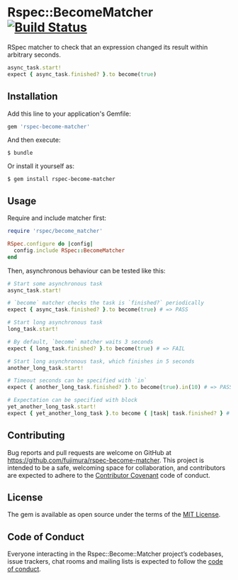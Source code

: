 # Rspec::BecomeMatcher [![Build Status](https://github.com/fujimura/rspec-become-matcher/actions/workflows/ci.yml/badge.svg)](https://github.com/fujimura/rspec-become-matcher/actions/workflows/ci.yml)

RSpec matcher to check that an expression changed its result within arbitrary seconds.

```ruby
async_task.start!
expect { async_task.finished? }.to become(true)
```

## Installation

Add this line to your application's Gemfile:

```ruby
gem 'rspec-become-matcher'
```

And then execute:

    $ bundle

Or install it yourself as:

    $ gem install rspec-become-matcher

## Usage

Require and include matcher first:

```ruby
require 'rspec/become_matcher'

RSpec.configure do |config|
  config.include RSpec::BecomeMatcher
end
```

Then, asynchronous behaviour can be tested like this:

```ruby
# Start some asynchronous task
async_task.start!

# `become` matcher checks the task is `finished?` periodically
expect { async_task.finished? }.to become(true) # => PASS

# Start long asynchronous task
long_task.start!

# By default, `become` matcher waits 3 seconds
expect { long_task.finished? }.to become(true) # => FAIL

# Start long asynchronous task, which finishes in 5 seconds
another_long_task.start!

# Timeout seconds can be specified with `in`
expect { another_long_task.finished? }.to become(true).in(10) # => PASS

# Expectation can be specified with block
yet_another_long_task.start!
expect { yet_another_long_task }.to become { |task| task.finished? } # => PASS
```

## Contributing

Bug reports and pull requests are welcome on GitHub at https://github.com/fujimura/rspec-become-matcher. This project is intended to be a safe, welcoming space for collaboration, and contributors are expected to adhere to the [Contributor Covenant](http://contributor-covenant.org) code of conduct.

## License

The gem is available as open source under the terms of the [MIT License](https://opensource.org/licenses/MIT).

## Code of Conduct

Everyone interacting in the Rspec::Become::Matcher project’s codebases, issue trackers, chat rooms and mailing lists is expected to follow the [code of conduct](https://github.com/fujimura/rspec-become-matcher/blob/master/CODE_OF_CONDUCT.md).
